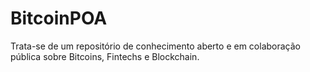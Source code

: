 # BitcoinPOA
Trata-se de um repositório de conhecimento aberto e em colaboração pública sobre Bitcoins, Fintechs e Blockchain. 
